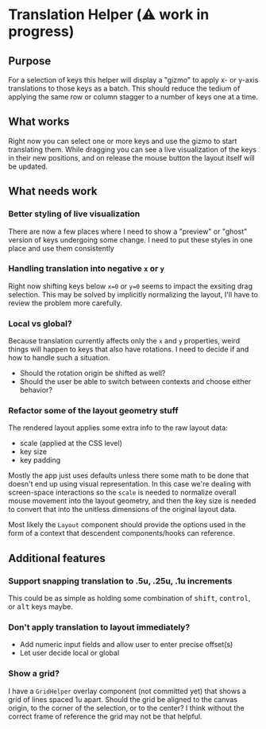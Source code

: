 # Translation Helper (⚠️ work in progress)

## Purpose

For a selection of keys this helper will display a "gizmo" to apply x- or y-axis
translations to those keys as a batch. This should reduce the tedium of applying
the same row or column stagger to a number of keys one at a time.

## What works

Right now you can select one or more keys and use the gizmo to start translating
them. While dragging you can see a live visualization of the keys in their new
positions, and on release the mouse button the layout itself will be updated.

## What needs work

### Better styling of live visualization

There are now a few places where I need to show a "preview" or "ghost" version
of keys undergoing some change. I need to put these styles in one place and use
them consistently

### Handling translation into negative `x` or `y`

Right now shifting keys below `x=0` or `y=0` seems to impact the exsiting drag
selection. This may be solved by implicitly normalizing the layout, I'll have to
review the problem more carefully.

### Local vs global?

Because translation currently affects only the `x` and `y` properties, weird
things will happen to keys that also have rotations. I need to decide if and how
to handle such a situation.

- Should the rotation origin be shifted as well?
- Should the user be able to switch between contexts and choose either behavior?

### Refactor some of the layout geometry stuff

The rendered layout applies some extra info to the raw layout data:

- scale (applied at the CSS level)
- key size
- key padding

Mostly the app just uses defaults unless there some math to be done that doesn't
end up using visual representation. In this case we're dealing with screen-space
interactions so the `scale` is needed to normalize overall mouse movement into
the layout geometry, and then the key size is needed to convert that into the
unitless dimensions of the original layout data.

Most likely the `Layout` component should provide the options used in the form
of a context that descendent components/hooks can reference.

## Additional features

### Support snapping translation to .5u, .25u, .1u increments

This could be as simple as holding some combination of <kbd>shift</kbd>,
<kbd>control</kbd>, or <kbd>alt</kbd> keys maybe.

### Don't apply translation to layout immediately?
- Add numeric input fields and allow user to enter precise offset(s)
- Let user decide local or global

### Show a grid?

I have a `GridHelper` overlay component (not committed yet) that shows a grid
of lines spaced 1u apart. Should the grid be aligned to the canvas origin, to
the corner of the selection, or to the center? I think without the correct frame
of reference the grid may not be that helpful.
